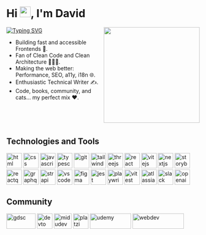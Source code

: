 <h1>Hi <img src="https://media.giphy.com/media/hvRJCLFzcasrR4ia7z/giphy.gif" width="28">, I'm David</h1>
<img align="right" src="https://media.giphy.com/media/lJNoBCvQYp7nq/giphy.gif" width="250" height="250" style="object-fit: cover;"/>
<a href="https://git.io/typing-svg"><img src="https://readme-typing-svg.herokuapp.com?font=Fira+Code&pause=1000&color=F6F710&background=FFFFFF00&random=true&width=435&lines=Front+End+Engineer+%F0%9F%9A%80;I+love+the+cats+%F0%9F%90%B1;Front+End+Architecture+%F0%9F%A4%93;Technical+Writing+%E2%9C%8D%EF%B8%8F" alt="Typing SVG" /></a>


-   Building fast and accessible Frontends 🚀.
-   Fan of Clean Code and Clean Architecture 👨🏻‍💻.
-   Making the web better: Performance, SEO, a11y, i18n 🌐.
-   Enthusiastic Technical Writer ✍️.
-   Code, books, community, and cats... my perfect mix ❤️.


<br/>
<br/>
<br/>



## Technologies and Tools
<p align="left">
<img src="https://svgl.app/library/html5.svg" alt="html" width="40" height="40"/> 
<img src="https://svgl.app/library/css.svg" alt="css" width="40" height="40"/> 
<img src="https://svgl.app/library/javascript.svg" alt="javascript" width="40" height="40"/>
<img src="https://svgl.app/library/typescript.svg" alt="typescript" width="40" height="40"/>
<img src="https://svgl.app/library/git.svg" alt="git" width="40" height="40"/>    
<img src="https://svgl.app/library/tailwindcss.svg" alt="tailwindcss" width="40" height="40"/> 
<img src="https://svgl.app/library/threejs-dark.svg" alt="threejs" width="40" height="40"/>
<img src="https://svgl.app/library/react_dark.svg" alt="react" width="40" height="40"/> 
<img src="https://svgl.app/library/vitejs.svg" alt="vitejs" width="40" height="40"/> 
<img src="https://svgl.app/library/nextjs_icon_dark.svg" alt="nextjs" width="40" height="40"/>
<img src="https://svgl.app/library/storybook.svg" alt="storybook" width="40" height="40"/> 
<img src="https://svgl.app/library/reactquery.svg" alt="reactquery" width="40" height="40"/> 
<img src="https://svgl.app/library/graphql.svg" alt="graphql" width="40" height="40"/> 
<img src="https://svgl.app/library/strapi.svg" alt="strapi" width="40" height="40"/>
<img src="https://svgl.app/library/vscode.svg" alt="vscode" width="40" height="40"/>
<img src="https://svgl.app/library/figma.svg" alt="figma" width="40" height="40"/>
<img src="https://svgl.app/library/jest.svg" alt="jest" width="40" height="40"/>
<img src="https://svgl.app/library/playwright.svg" alt="playwright" width="40" height="40"/> 
<img src="https://svgl.app/library/vitest.svg" alt="vitest" width="40" height="40"/> 
<img src="https://svgl.app/library/atlassian.svg" alt="atlassian" width="40" height="40"/> 
<img src="https://svgl.app/library/slack.svg" alt="slack" width="40" height="40"/> 
<img src="https://svgl.app/library/openai_dark.svg" alt="openai" width="40" height="40"/> 
</p>


## Community
<p align="left">
<img src="https://svgl.app/library/gdsc.svg" alt="gdsc" width="76" height="40"/> 
<img src="https://svgl.app/library/devto-dark.svg" alt="devto" width="40" height="40"/> 
<img src="https://svgl.app/library/midudev.svg" alt="midudev" width="46" height="40"/>
<img src="https://svgl.app/library/platzi.svg" alt="platzi" width="40" height="40"/>
<img src="https://svgl.app/library/udemy_dark.svg" alt="udemy" width="107" height="40"/>
<img src="https://svgl.app/library/webdev.svg" alt="webdev" width="134" height="40"/>
</p>

